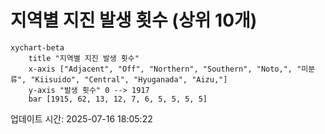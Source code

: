 # 지역별 지진 발생 횟수 (상위 10개)

```mermaid
xychart-beta
    title "지역별 지진 발생 횟수"
    x-axis ["Adjacent", "Off", "Northern", "Southern", "Noto,", "미분류", "Kiisuido", "Central", "Hyuganada", "Aizu,"]
    y-axis "발생 횟수" 0 --> 1917
    bar [1915, 62, 13, 12, 7, 6, 5, 5, 5, 5]
```

업데이트 시간: 2025-07-16 18:05:22
